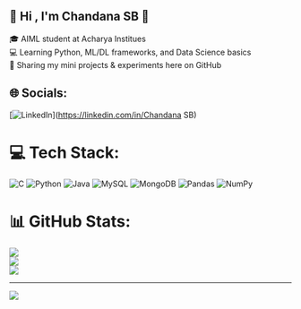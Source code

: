 ## 💫 Hi , I'm Chandana SB 👋
🎓 AIML student at Acharya Institues<br>
💻 Learning Python, ML/DL frameworks, and Data Science basics<br>
📂 Sharing my mini projects & experiments here on GitHub


## 🌐 Socials:
[![LinkedIn](https://img.shields.io/badge/LinkedIn-%230077B5.svg?logo=linkedin&logoColor=white)](https://linkedin.com/in/Chandana SB) 

# 💻 Tech Stack:
![C](https://img.shields.io/badge/c-%2300599C.svg?style=for-the-badge&logo=c&logoColor=white) ![Python](https://img.shields.io/badge/python-3670A0?style=for-the-badge&logo=python&logoColor=ffdd54) ![Java](https://img.shields.io/badge/java-%23ED8B00.svg?style=for-the-badge&logo=openjdk&logoColor=white) ![MySQL](https://img.shields.io/badge/mysql-4479A1.svg?style=for-the-badge&logo=mysql&logoColor=white) ![MongoDB](https://img.shields.io/badge/MongoDB-%234ea94b.svg?style=for-the-badge&logo=mongodb&logoColor=white) ![Pandas](https://img.shields.io/badge/pandas-%23150458.svg?style=for-the-badge&logo=pandas&logoColor=white) ![NumPy](https://img.shields.io/badge/numpy-%23013243.svg?style=for-the-badge&logo=numpy&logoColor=white)
# 📊 GitHub Stats:
![](https://github-readme-stats.vercel.app/api?username=Chandana9900&theme=radical&hide_border=false&include_all_commits=false&count_private=false)<br/>
![](https://nirzak-streak-stats.vercel.app/?user=Chandana9900&theme=radical&hide_border=false)<br/>
![](https://github-readme-stats.vercel.app/api/top-langs/?username=Chandana9900&theme=radical&hide_border=false&include_all_commits=false&count_private=false&layout=compact)

---
[![](https://visitcount.itsvg.in/api?id=Chandana9900&icon=0&color=0)](https://visitcount.itsvg.in)


